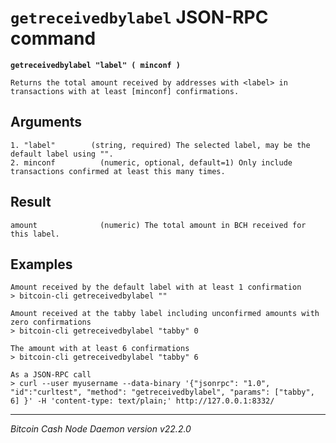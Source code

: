 `getreceivedbylabel` JSON-RPC command
=====================================

**`getreceivedbylabel "label" ( minconf )`**

```
Returns the total amount received by addresses with <label> in transactions with at least [minconf] confirmations.
```

Arguments
---------

```
1. "label"        (string, required) The selected label, may be the default label using "".
2. minconf          (numeric, optional, default=1) Only include transactions confirmed at least this many times.
```

Result
------

```
amount              (numeric) The total amount in BCH received for this label.
```

Examples
--------

```
Amount received by the default label with at least 1 confirmation
> bitcoin-cli getreceivedbylabel ""

Amount received at the tabby label including unconfirmed amounts with zero confirmations
> bitcoin-cli getreceivedbylabel "tabby" 0

The amount with at least 6 confirmations
> bitcoin-cli getreceivedbylabel "tabby" 6

As a JSON-RPC call
> curl --user myusername --data-binary '{"jsonrpc": "1.0", "id":"curltest", "method": "getreceivedbylabel", "params": ["tabby", 6] }' -H 'content-type: text/plain;' http://127.0.0.1:8332/
```

***

*Bitcoin Cash Node Daemon version v22.2.0*
